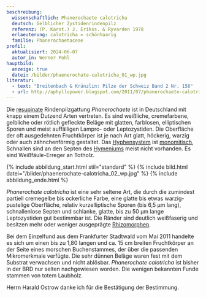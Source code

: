 ```yaml
---
beschreibung:
  wissenschaftlich: Phanerochaete calotricha
  deutsch: Gelblicher Zystidenrindenpilz
  referenz: (P. Karst.) J. Erikss. & Ryvarden 1978
  erlaeuterung: calotricha = schönhaarig
  familie: Phanerochaetaceae
profil:
  aktualisiert: 2024-06-07
  autor_in: Werner Pohl
hauptbild:
  anzeige: true
  datei: /bilder/phaenerochate-calotricha_01_wp.jpg
literatur:
  - text: "Breitenbach & Kränzlin: Pilze der Schweiz Band 2 Nr. 158"
  - url: http://aphyllopower.blogspot.com/2011/07/phanerochaete-calotricha-gelblicher.html
---
```

Die [resupinate](resupinat "Glossar") Rindenpilzgattung *Phanerochaete* ist in Deutschland mit knapp einem Dutzend Arten vertreten. Es sind weißliche, cremefarbene, gelbliche oder rötlich gefleckte Beläge mit glatten, farblosen, elliptischen Sporen und meist auffälligen Lampro- oder Leptozystiden. Die Oberfläche der oft ausgedehnten Fruchtkörper ist je nach Art glatt, höckerig, warzig oder auch zähnchenförmig gestaltet. Das [Hyphensystem](Hyphen "Glossar") ist [monomitisch](monomitisch "Glossar"), Schnallen sind an den Septen des [Hymeniums](Hymenium "Glossar") meist nicht vorhanden. Es sind Weißfäule-Erreger an Totholz.

{% include abbildung_start.html stil="standard" %}
{% include bild.html datei="/bilder/phaenerochate-calotricha_02_wp.jpg" %}
{% include abbildung_ende.html %}

*Phanerochate calotricha* ist eine sehr seltene Art, die durch die zumindest partiell cremegelbe bis ockerliche Farbe, eine glatte bis etwas warzig-pustelige Oberfläche, relativ kurzelliptische Sporen (bis 6,5 µm lang), schnallenlose Septen und schlanke, glatte, bis zu 50 μm lange Leptozystiden gut bestimmbar ist. Die Ränder sind deutlich weißfaserig und besitzen mehr oder weniger ausgeprägte [Rhizomorphen](Rhizomorphen "Glossar").

Bei dem Einzelfund aus dem Frankfurter Stadtwald vom Mai 2011 handelte es sich um einen bis zu 1,80 langen und ca. 15 cm breiten Fruchtkörper an der Seite eines morschen Buchenstammes, der über die passenden Mikromerkmale verfügte. Die sehr dünnen Beläge waren fest mit dem Substrat verwachsen und nicht ablösbar. *Phanerochate calotricha* ist bisher in der BRD nur selten nachgewiesen worden. Die wenigen bekannten Funde stammen von totem Laubholz.

Herrn Harald Ostrow danke ich für die Bestätigung der Bestimmung.